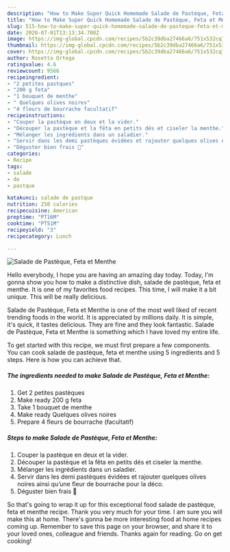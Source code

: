 ```yaml
---
description: "How to Make Super Quick Homemade Salade de Pastèque, Feta et Menthe"
title: "How to Make Super Quick Homemade Salade de Pastèque, Feta et Menthe"
slug: 515-how-to-make-super-quick-homemade-salade-de-pasteque-feta-et-menthe
date: 2020-07-01T13:13:34.700Z
image: https://img-global.cpcdn.com/recipes/5b2c39dba27466a6/751x532cq70/salade-de-pasteque-feta-et-menthe-photo-principale-de-la-recette.jpg
thumbnail: https://img-global.cpcdn.com/recipes/5b2c39dba27466a6/751x532cq70/salade-de-pasteque-feta-et-menthe-photo-principale-de-la-recette.jpg
cover: https://img-global.cpcdn.com/recipes/5b2c39dba27466a6/751x532cq70/salade-de-pasteque-feta-et-menthe-photo-principale-de-la-recette.jpg
author: Rosetta Ortega
ratingvalue: 4.6
reviewcount: 9566
recipeingredient:
- "2 petites pastques"
- "200 g feta"
- "1 bouquet de menthe"
- " Quelques olives noires"
- "4 fleurs de bourrache facultatif"
recipeinstructions:
- "Couper la pastèque en deux et la vider."
- "Découper la pastèque et la fêta en petits dés et ciseler la menthe."
- "Mélanger les ingrédients dans un saladier."
- "Servir dans les demi pastèques évidées et rajouter quelques olives noires ainsi qu’une fleur de bourrache pour la déco."
- "Déguster bien frais 🍉"
categories:
- Recipe
tags:
- salade
- de
- pastque

katakunci: salade de pastque 
nutrition: 258 calories
recipecuisine: American
preptime: "PT16M"
cooktime: "PT51M"
recipeyield: "3"
recipecategory: Lunch

---
```



![Salade de Pastèque, Feta et Menthe](https://img-global.cpcdn.com/recipes/5b2c39dba27466a6/751x532cq70/salade-de-pasteque-feta-et-menthe-photo-principale-de-la-recette.jpg)

Hello everybody, I hope you are having an amazing day today. Today, I'm gonna show you how to make a distinctive dish, salade de pastèque, feta et menthe. It is one of my favorites food recipes. This time, I will make it a bit unique. This will be really delicious.



Salade de Pastèque, Feta et Menthe is one of the most well liked of recent trending foods in the world. It is appreciated by millions daily. It is simple, it's quick, it tastes delicious. They are fine and they look fantastic. Salade de Pastèque, Feta et Menthe is something which I have loved my entire life.


To get started with this recipe, we must first prepare a few components. You can cook salade de pastèque, feta et menthe using 5 ingredients and 5 steps. Here is how you can achieve that.

<!--inarticleads1-->

##### The ingredients needed to make Salade de Pastèque, Feta et Menthe:

1. Get 2 petites pastèques
1. Make ready 200 g feta
1. Take 1 bouquet de menthe
1. Make ready  Quelques olives noires
1. Prepare 4 fleurs de bourrache (facultatif)




<!--inarticleads2-->

##### Steps to make Salade de Pastèque, Feta et Menthe:

1. Couper la pastèque en deux et la vider.
1. Découper la pastèque et la fêta en petits dés et ciseler la menthe.
1. Mélanger les ingrédients dans un saladier.
1. Servir dans les demi pastèques évidées et rajouter quelques olives noires ainsi qu’une fleur de bourrache pour la déco.
1. Déguster bien frais 🍉




So that's going to wrap it up for this exceptional food salade de pastèque, feta et menthe recipe. Thank you very much for your time. I am sure you will make this at home. There's gonna be more interesting food at home recipes coming up. Remember to save this page on your browser, and share it to your loved ones, colleague and friends. Thanks again for reading. Go on get cooking!

